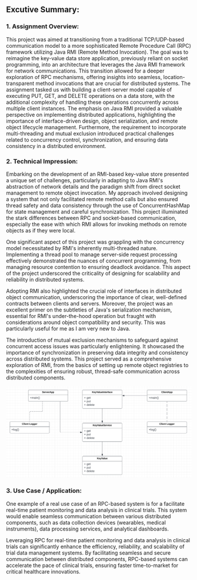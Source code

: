 ## Excutive Summary:

### 1. Assignment Overview:
This project was aimed at transitioning from a traditional TCP/UDP-based communication model to a more sophisticated Remote Procedure Call (RPC) framework utilizing Java RMI (Remote Method Invocation). The goal was to reimagine the key-value data store application, previously reliant on socket programming, into an architecture that leverages the Java RMI framework for network communications. This transition allowed for a deeper exploration of RPC mechanisms, offering insights into seamless, location-transparent method invocations that are crucial for distributed systems. The assignment tasked us with building a client-server model capable of executing PUT, GET, and DELETE operations on a data store, with the additional complexity of handling these operations concurrently across multiple client instances. The emphasis on Java RMI provided a valuable perspective on implementing distributed applications, highlighting the importance of interface-driven design, object serialization, and remote object lifecycle management. Furthermore, the requirement to incorporate multi-threading and mutual exclusion introduced practical challenges related to concurrency control, synchronization, and ensuring data consistency in a distributed environment.


### 2. Technical Impression:
Embarking on the development of an RMI-based key-value store presented a unique set of challenges, particularly in adapting to Java RMI's abstraction of network details and the paradigm shift from direct socket management to remote object invocation. My approach involved designing a system that not only facilitated remote method calls but also ensured thread safety and data consistency through the use of ConcurrentHashMap for state management and careful synchronization. This project illuminated the stark differences between RPC and socket-based communication, especially the ease with which RMI allows for invoking methods on remote objects as if they were local.

One significant aspect of this project was grappling with the concurrency model necessitated by RMI's inherently multi-threaded nature. Implementing a thread pool to manage server-side request processing effectively demonstrated the nuances of concurrent programming, from managing resource contention to ensuring deadlock avoidance. This aspect of the project underscored the criticality of designing for scalability and reliability in distributed systems.

Adopting RMI also highlighted the crucial role of interfaces in distributed object communication, underscoring the importance of clear, well-defined contracts between clients and servers. Moreover, the project was an excellent primer on the subtleties of Java's serialization mechanism, essential for RMI's under-the-hood operation but fraught with considerations around object compatibility and security. This was particularly useful for me as I am very new to Java.

The introduction of mutual exclusion mechanisms to safeguard against concurrent access issues was particularly enlightening. It showcased the importance of synchronization in preserving data integrity and consistency across distributed systems. This project served as a comprehensive exploration of RMI, from the basics of setting up remote object registries to the complexities of ensuring robust, thread-safe communication across distributed components.

![Class Diagram](artifacts/class_diagram.png "Class Diagram")


### 3. Use Case / Application:

One example of a real use case of an RPC-based system is for a facilitate real-time patient monitoring and data analysis in clinical trials. This system would enable seamless communication between various distributed components, such as data collection devices (wearables, medical instruments), data processing services, and analytical dashboards.

Leveraging RPC for real-time patient monitoring and data analysis in clinical trials can significantly enhance the efficiency, reliability, and scalability of trial data management systems. By facilitating seamless and secure communication between distributed components, RPC-based systems can accelerate the pace of clinical trials, ensuring faster time-to-market for critical healthcare innovations.
